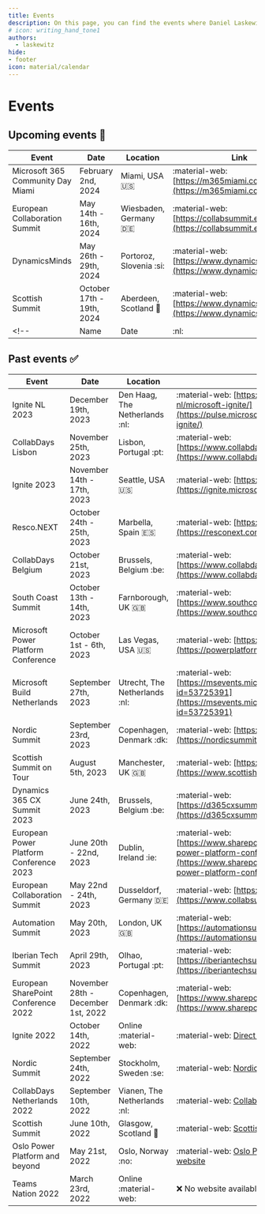 ```yaml
---
title: Events
description: On this page, you can find the events where Daniel Laskewitz has been and will be in the future.
# icon: writing_hand_tone1
authors:
  - laskewitz
hide:
- footer
icon: material/calendar
---
```

# Events

## Upcoming events 📆

| Event | Date | Location | Link |
| ----------- | ------------------------------------ | ------------------------------------ | ------------------------------------ |
| Microsoft 365 Community Day Miami | February 2nd, 2024 | Miami, USA :us: | :material-web: [https://m365miami.com/](https://m365miami.com/) |
| European Collaboration Summit | May 14th - 16th, 2024 | Wiesbaden, Germany :de: | :material-web: [https://collabsummit.eu/](https://collabsummit.eu/) |
| DynamicsMinds | May 26th - 29th, 2024 | Portoroz, Slovenia :si: | :material-web: [https://www.dynamicsminds.com/](https://www.dynamicsminds.com/) |
| Scottish Summit | October 17th - 19th, 2024 | Aberdeen, Scotland :scotland: | :material-web: [https://www.dynamicsminds.com/](https://www.dynamicsminds.com/) |
<!-- | Name | Date | :nl: | :material-web: [website](website) | -->

## Past events ✅

| Event | Date | Location | Link |
| ----------- | ------------------------------------ | ------------------------------------ | ------------------------------------ |
| Ignite NL 2023 | December 19th, 2023 | Den Haag, The Netherlands :nl: | :material-web: [https://pulse.microsoft.com/nl-nl/microsoft-ignite/](https://pulse.microsoft.com/nl-nl/microsoft-ignite/) |
| CollabDays Lisbon | November 25th, 2023 | Lisbon, Portugal :pt: | :material-web: [https://www.collabdays.org/2023-lisbon/](https://www.collabdays.org/2023-lisbon/) |
| Ignite 2023 | November 14th - 17th, 2023 | Seattle, USA :us: | :material-web: [https://ignite.microsoft.com/](https://ignite.microsoft.com/) |
| Resco.NEXT | October 24th - 25th, 2023 | Marbella, Spain :es: | :material-web: [https://resconext.com/](https://resconext.com/) |
| CollabDays Belgium | October 21st, 2023 | Brussels, Belgium :be: | :material-web: [https://www.collabdays.org/2023-belgium/](https://www.collabdays.org/2023-belgium/) |
| South Coast Summit | October 13th - 14th, 2023 | Farnborough, UK :gb: | :material-web: [https://www.southcoastsummit.com/](https://www.southcoastsummit.com/) |
| Microsoft Power Platform Conference | October 1st - 6th, 2023 | Las Vegas, USA :us: | :material-web: [https://powerplatformconf.com/](https://powerplatformconf.com/) |
| Microsoft Build Netherlands | September 27th, 2023 | Utrecht, The Netherlands :nl: | :material-web: [https://msevents.microsoft.com/event?id=53725391](https://msevents.microsoft.com/event?id=53725391) |
| Nordic Summit | September 23rd, 2023 | Copenhagen, Denmark :dk: | :material-web: [https://nordicsummit.info/](https://nordicsummit.info/) |
| Scottish Summit on Tour | August 5th, 2023 | Manchester, UK :gb: | :material-web: [https://www.scottishsummit.com/](https://www.scottishsummit.com/) |
| Dynamics 365 CX Summit 2023 | June 24th, 2023 | Brussels, Belgium :be: | :material-web: [https://d365cxsummit.powercommunity.com/](https://d365cxsummit.powercommunity.com/) |
| European Power Platform Conference 2023 | June 20th - 22nd, 2023 | Dublin, Ireland :ie: | :material-web: [https://www.sharepointeurope.com/european-power-platform-conference/](https://www.sharepointeurope.com/european-power-platform-conference/) |
| European Collaboration Summit | May 22nd - 24th, 2023 | Dusseldorf, Germany :de: | :material-web: [https://www.collabsummit.eu/](https://www.collabsummit.eu/) |
| Automation Summit | May 20th, 2023 | London, UK :gb: | :material-web: [https://automationsummit.powercommunity.com/](https://automationsummit.powercommunity.com/) |
| Iberian Tech Summit | April 29th, 2023 | Olhao, Portugal :pt: | :material-web: [https://iberiantechsummit.com/en/](https://iberiantechsummit.com/en/) |
| European SharePoint Conference 2022 | November 28th - December 1st, 2022 | Copenhagen, Denmark :dk: | :material-web: [https://www.sharepointeurope.com/](https://www.sharepointeurope.com/) |
| Ignite 2022 | October 14th, 2022 | Online :material-web: | :material-web: [Direct link to the recording](https://ignite.microsoft.com/en-US/sessions/1d0792dd-3f20-4aa2-94d8-537d7d77d86d) |
| Nordic Summit | September 24th, 2022 | Stockholm, Sweden :se: | :material-web: [Nordic Summit website](https://nordicsummit.info/) |
| CollabDays Netherlands 2022 | September 10th, 2022 | Vianen, The Netherlands :nl: | :material-web: [CollabDays NL website](https://www.collabdays.org/2022-nl/) |
| Scottish Summit | June 10th, 2022 | Glasgow, Scotland :scotland: | :material-web: [Scottish Summit website](https://scottishsummit.com/) |
| Oslo Power Platform and beyond | May 21st, 2022 | Oslo, Norway :no: | :material-web: [Oslo Power Platform and beyond website](https://oslo-power-platform-and-beyond.sessionize.com/) |
| Teams Nation 2022 | March 23rd, 2022 | Online :material-web: | :x: No website available |
